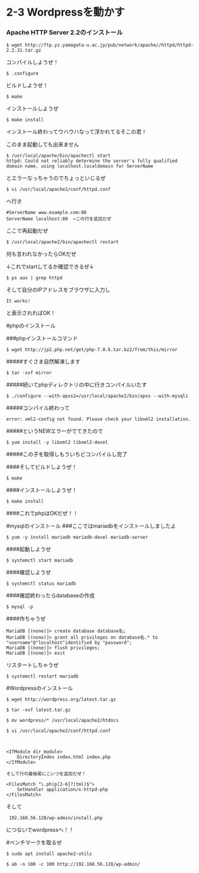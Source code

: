  
# 2-3 Wordpressを動かす
### Apache HTTP Server 2.2のインストール

    $ wget http://ftp.yz.yamagata-u.ac.jp/pub/network/apache//httpd/httpd-2.2.31.tar.gz

コンパイルしようぜ！

    $ .configure

ビルドしようぜ！

    $ make

インストールしようぜ

    $ make install

インストール終わってウハウハなって浮かれてるそこの君！

このまま起動しても出来ません

    $ /usr/local/apache/bin/apachectl start
    httpd: Could not reliably determine the server's fully qualified domain name, using localhost.localdomain for ServerName

とエラーなっちゃうのでちょっといじるぜ

    $ vi /usr/local/apache2/conf/httpd.conf

へ行き

    #ServerName www.example.com:80
    ServerName localhost:80  ←この行を追加だぜ

ここで再起動だぜ

    $ /usr/local/apache2/bin/apachectl restart

何も言われなかったらOKだぜ

↓これでstartしてるか確認できるぜ↓

    $ ps aux | grep httpd

そして自分のIPアドレスをブラウザに入力し

    It works!

と表示されればOK！

#phpのインストール

###phpインストールコマンド

    $ wget http://jp2.php.net/get/php-7.0.6.tar.bz2/from/this/mirror 

#####すぐさま自然解凍します

    $ tar -xvf mirror 

#####続いてphpディレクトリの中に行きコンパイルいたす

    $ ./configure --with-apxs2=/usr/local/apache2/bin/apxs --with-mysqli  

#####コンパイル終わって

    error: xml2-config not found. Please check your libxml2 installation.

#####というNEWエラーがでてきたので

    $ yum install -y libxml2 libxml2-devel

#####この子を取得しもういちどコンパイルし完了

####そしてビルドしようぜ！

    $ make

####インストールしようぜ！

    $ make install

####これでphpはOKだぜ！！

#mysqlのインストール
###ここではmariadbをインストールしましたよ

    $ yum -y install mariadb mariadb-devel mariadb-server

####起動しようぜ

    $ systemctl start mariadb

####確認しようぜ

    $ systemctl status mariadb

####確認終わったらdatabaseの作成

    $ mysql -p

####作ちゃうぜ

    MariaDB [(none)]> create database database名;
    MariaDB [(none)]> grant all privileges on database名.* to "username"@"localhost"identified by "password";
    MariaDB [(none)]> flush privileges;
    MariaDB [(none)]> exit

リスタートしちゃうぜ

    $ systemctl restart mariadb

#Wordpressのインストール

    $ wget http://wordpress.org/latest.tar.gz

    $ tar -xvf latest.tar.gz

    $ mv wordpress/* /usr/local/apache2/htdocs

    $ vi /usr/local/apache2/conf/httpd.conf
    


    <IfModule dir_module>
        DirectoryIndex index.html index.php
    </IfModule>

    そして行の最後尾にこいつを追加だぜ！

    <FilesMatch "\.ph(p[2-6]?|tml)$">
        SetHandler application/x-httpd-php
    </FilesMatch>

そして

     192.168.56.128/wp-admin/install.php

につないでwordpressへ！！

#ベンチマークを取るぜ

    $ sudo apt install apache2-utils

    $ ab -n 100 -c 100 http://192.168.56.128/wp-admin/